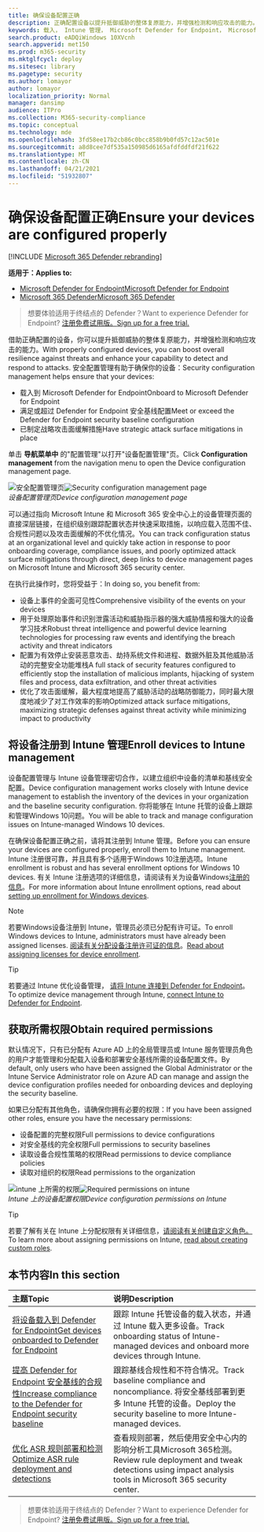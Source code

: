 ```yaml
---
title: 确保设备配置正确
description: 正确配置设备以提升抵御威胁的整体复原能力，并增强检测和响应攻击的能力。
keywords: 载入， Intune 管理， Microsoft Defender for Endpoint， Microsoft Defender， Windows Defender， 攻击面减少， ASR， 安全基线
search.product: eADQiWindows 10XVcnh
search.appverid: met150
ms.prod: m365-security
ms.mktglfcycl: deploy
ms.sitesec: library
ms.pagetype: security
ms.author: lomayor
author: lomayor
localization_priority: Normal
manager: dansimp
audience: ITPro
ms.collection: M365-security-compliance
ms.topic: conceptual
ms.technology: mde
ms.openlocfilehash: 3fd58ee17b2cb86c0bcc858b9b0fd57c12ac501e
ms.sourcegitcommit: a8d8cee7df535a150985d6165afdfddfdf21f622
ms.translationtype: MT
ms.contentlocale: zh-CN
ms.lasthandoff: 04/21/2021
ms.locfileid: "51932807"
---
```

# <a name="ensure-your-devices-are-configured-properly"></a><span data-ttu-id="3e072-104">确保设备配置正确</span><span class="sxs-lookup"><span data-stu-id="3e072-104">Ensure your devices are configured properly</span></span>

[!INCLUDE [Microsoft 365 Defender rebranding](../../includes/microsoft-defender.md)]

<span data-ttu-id="3e072-105">**适用于：**</span><span class="sxs-lookup"><span data-stu-id="3e072-105">**Applies to:**</span></span>
- [<span data-ttu-id="3e072-106">Microsoft Defender for Endpoint</span><span class="sxs-lookup"><span data-stu-id="3e072-106">Microsoft Defender for Endpoint</span></span>](https://go.microsoft.com/fwlink/p/?linkid=2154037)
- [<span data-ttu-id="3e072-107">Microsoft 365 Defender</span><span class="sxs-lookup"><span data-stu-id="3e072-107">Microsoft 365 Defender</span></span>](https://go.microsoft.com/fwlink/?linkid=2118804)

><span data-ttu-id="3e072-108">想要体验适用于终结点的 Defender？</span><span class="sxs-lookup"><span data-stu-id="3e072-108">Want to experience Defender for Endpoint?</span></span> [<span data-ttu-id="3e072-109">注册免费试用版。</span><span class="sxs-lookup"><span data-stu-id="3e072-109">Sign up for a free trial.</span></span>](https://www.microsoft.com/microsoft-365/windows/microsoft-defender-atp?ocid=docs-wdatp-onboardconfigure-abovefoldlink)

<span data-ttu-id="3e072-110">借助正确配置的设备，你可以提升抵御威胁的整体复原能力，并增强检测和响应攻击的能力。</span><span class="sxs-lookup"><span data-stu-id="3e072-110">With properly configured devices, you can boost overall resilience against threats and enhance your capability to detect and respond to attacks.</span></span> <span data-ttu-id="3e072-111">安全配置管理有助于确保你的设备：</span><span class="sxs-lookup"><span data-stu-id="3e072-111">Security configuration management helps ensure that your devices:</span></span>

- <span data-ttu-id="3e072-112">载入到 Microsoft Defender for Endpoint</span><span class="sxs-lookup"><span data-stu-id="3e072-112">Onboard to Microsoft Defender for Endpoint</span></span>
- <span data-ttu-id="3e072-113">满足或超过 Defender for Endpoint 安全基线配置</span><span class="sxs-lookup"><span data-stu-id="3e072-113">Meet or exceed the Defender for Endpoint security baseline configuration</span></span>
- <span data-ttu-id="3e072-114">已制定战略攻击面缓解措施</span><span class="sxs-lookup"><span data-stu-id="3e072-114">Have strategic attack surface mitigations in place</span></span>

<span data-ttu-id="3e072-115">单击 **导航菜单中** 的"配置管理"以打开"设备配置管理"页。</span><span class="sxs-lookup"><span data-stu-id="3e072-115">Click **Configuration management** from the navigation menu to open the Device configuration management page.</span></span>

<span data-ttu-id="3e072-116">![安全配置管理页](images/secconmgmt_main.png)</span><span class="sxs-lookup"><span data-stu-id="3e072-116">![Security configuration management page](images/secconmgmt_main.png)</span></span><br>
<span data-ttu-id="3e072-117">*设备配置管理页*</span><span class="sxs-lookup"><span data-stu-id="3e072-117">*Device configuration management page*</span></span>

<span data-ttu-id="3e072-118">可以通过指向 Microsoft Intune 和 Microsoft 365 安全中心上的设备管理页面的直接深层链接，在组织级别跟踪配置状态并快速采取措施，以响应载入范围不佳、合规性问题以及攻击面缓解的不优化情况。</span><span class="sxs-lookup"><span data-stu-id="3e072-118">You can track configuration status at an organizational level and quickly take action in response to poor onboarding coverage, compliance issues, and poorly optimized attack surface mitigations through direct, deep links to device management pages on Microsoft Intune and Microsoft 365 security center.</span></span>

<span data-ttu-id="3e072-119">在执行此操作时，您将受益于：</span><span class="sxs-lookup"><span data-stu-id="3e072-119">In doing so, you benefit from:</span></span>
- <span data-ttu-id="3e072-120">设备上事件的全面可见性</span><span class="sxs-lookup"><span data-stu-id="3e072-120">Comprehensive visibility of the events on your devices</span></span>
- <span data-ttu-id="3e072-121">用于处理原始事件和识别泄露活动和威胁指示器的强大威胁情报和强大的设备学习技术</span><span class="sxs-lookup"><span data-stu-id="3e072-121">Robust threat intelligence and powerful device learning technologies for processing raw events and identifying the breach activity and threat indicators</span></span>
- <span data-ttu-id="3e072-122">配置为有效停止安装恶意攻击、劫持系统文件和进程、数据外脏及其他威胁活动的完整安全功能堆栈</span><span class="sxs-lookup"><span data-stu-id="3e072-122">A full stack of security features configured to efficiently stop the installation of malicious implants, hijacking of system files and process, data exfiltration, and other threat activities</span></span>
- <span data-ttu-id="3e072-123">优化了攻击面缓解，最大程度地提高了威胁活动的战略防御能力，同时最大限度地减少了对工作效率的影响</span><span class="sxs-lookup"><span data-stu-id="3e072-123">Optimized attack surface mitigations, maximizing strategic defenses against threat activity while minimizing impact to productivity</span></span>

## <a name="enroll-devices-to-intune-management"></a><span data-ttu-id="3e072-124">将设备注册到 Intune 管理</span><span class="sxs-lookup"><span data-stu-id="3e072-124">Enroll devices to Intune management</span></span>

<span data-ttu-id="3e072-125">设备配置管理与 Intune 设备管理密切合作，以建立组织中设备的清单和基线安全配置。</span><span class="sxs-lookup"><span data-stu-id="3e072-125">Device configuration management works closely with Intune device management to establish the inventory of the devices in your organization and the baseline security configuration.</span></span> <span data-ttu-id="3e072-126">你将能够在 Intune 托管的设备上跟踪和管理Windows 10问题。</span><span class="sxs-lookup"><span data-stu-id="3e072-126">You will be able to track and manage configuration issues on Intune-managed Windows 10 devices.</span></span>

<span data-ttu-id="3e072-127">在确保设备配置正确之前，请将其注册到 Intune 管理。</span><span class="sxs-lookup"><span data-stu-id="3e072-127">Before you can ensure your devices are configured properly, enroll them to Intune management.</span></span> <span data-ttu-id="3e072-128">Intune 注册很可靠，并且具有多个适用于Windows 10注册选项。</span><span class="sxs-lookup"><span data-stu-id="3e072-128">Intune enrollment is robust and has several enrollment options for Windows 10 devices.</span></span> <span data-ttu-id="3e072-129">有关 Intune 注册选项的详细信息，请阅读有关为设备Windows[注册的信息](https://docs.microsoft.com/intune/windows-enroll)。</span><span class="sxs-lookup"><span data-stu-id="3e072-129">For more information about Intune enrollment options, read about [setting up enrollment for Windows devices](https://docs.microsoft.com/intune/windows-enroll).</span></span>

>[!NOTE]
><span data-ttu-id="3e072-130">若要Windows设备注册到 Intune，管理员必须已分配有许可证。</span><span class="sxs-lookup"><span data-stu-id="3e072-130">To enroll Windows devices to Intune, administrators must have already been assigned licenses.</span></span> <span data-ttu-id="3e072-131">[阅读有关分配设备注册许可证的信息](https://docs.microsoft.com/intune/licenses-assign)。</span><span class="sxs-lookup"><span data-stu-id="3e072-131">[Read about assigning licenses for device enrollment](https://docs.microsoft.com/intune/licenses-assign).</span></span>

>[!TIP] 
><span data-ttu-id="3e072-132">若要通过 Intune 优化设备管理， [请将 Intune 连接到 Defender for Endpoint](https://docs.microsoft.com/intune/advanced-threat-protection#enable-windows-defender-atp-in-intune)。</span><span class="sxs-lookup"><span data-stu-id="3e072-132">To optimize device management through Intune, [connect Intune to Defender for Endpoint](https://docs.microsoft.com/intune/advanced-threat-protection#enable-windows-defender-atp-in-intune).</span></span>

## <a name="obtain-required-permissions"></a><span data-ttu-id="3e072-133">获取所需权限</span><span class="sxs-lookup"><span data-stu-id="3e072-133">Obtain required permissions</span></span>
<span data-ttu-id="3e072-134">默认情况下，只有已分配有 Azure AD 上的全局管理员或 Intune 服务管理员角色的用户才能管理和分配载入设备和部署安全基线所需的设备配置文件。</span><span class="sxs-lookup"><span data-stu-id="3e072-134">By default, only users who have been assigned the Global Administrator or the Intune Service Administrator role on Azure AD can manage and assign the device configuration profiles needed for onboarding devices and deploying the security baseline.</span></span>

<span data-ttu-id="3e072-135">如果已分配有其他角色，请确保你拥有必要的权限：</span><span class="sxs-lookup"><span data-stu-id="3e072-135">If you have been assigned other roles, ensure you have the necessary permissions:</span></span>

- <span data-ttu-id="3e072-136">设备配置的完整权限</span><span class="sxs-lookup"><span data-stu-id="3e072-136">Full permissions to device configurations</span></span>
- <span data-ttu-id="3e072-137">对安全基线的完全权限</span><span class="sxs-lookup"><span data-stu-id="3e072-137">Full permissions to security baselines</span></span>
- <span data-ttu-id="3e072-138">读取设备合规性策略的权限</span><span class="sxs-lookup"><span data-stu-id="3e072-138">Read permissions to device compliance policies</span></span>
- <span data-ttu-id="3e072-139">读取对组织的权限</span><span class="sxs-lookup"><span data-stu-id="3e072-139">Read permissions to the organization</span></span>

<span data-ttu-id="3e072-140">![intune 上所需的权限](images/secconmgmt_intune_permissions.png)</span><span class="sxs-lookup"><span data-stu-id="3e072-140">![Required permissions on intune](images/secconmgmt_intune_permissions.png)</span></span><br>
<span data-ttu-id="3e072-141">*Intune 上的设备配置权限*</span><span class="sxs-lookup"><span data-stu-id="3e072-141">*Device configuration permissions on Intune*</span></span>

>[!TIP] 
><span data-ttu-id="3e072-142">若要了解有关在 Intune 上分配权限有关详细信息，[请阅读有关创建自定义角色。](https://docs.microsoft.com/intune/create-custom-role#to-create-a-custom-role)</span><span class="sxs-lookup"><span data-stu-id="3e072-142">To learn more about assigning permissions on Intune, [read about creating custom roles](https://docs.microsoft.com/intune/create-custom-role#to-create-a-custom-role).</span></span>

## <a name="in-this-section"></a><span data-ttu-id="3e072-143">本节内容</span><span class="sxs-lookup"><span data-stu-id="3e072-143">In this section</span></span>
<span data-ttu-id="3e072-144">主题</span><span class="sxs-lookup"><span data-stu-id="3e072-144">Topic</span></span> | <span data-ttu-id="3e072-145">说明</span><span class="sxs-lookup"><span data-stu-id="3e072-145">Description</span></span>
:---|:---
[<span data-ttu-id="3e072-146">将设备载入到 Defender for Endpoint</span><span class="sxs-lookup"><span data-stu-id="3e072-146">Get devices onboarded to Defender for Endpoint</span></span>](configure-machines-onboarding.md)| <span data-ttu-id="3e072-147">跟踪 Intune 托管设备的载入状态，并通过 Intune 载入更多设备。</span><span class="sxs-lookup"><span data-stu-id="3e072-147">Track onboarding status of Intune-managed devices and onboard more devices through Intune.</span></span> 
[<span data-ttu-id="3e072-148">提高 Defender for Endpoint 安全基线的合规性</span><span class="sxs-lookup"><span data-stu-id="3e072-148">Increase compliance to the Defender for Endpoint security baseline</span></span>](configure-machines-security-baseline.md) | <span data-ttu-id="3e072-149">跟踪基线合规性和不符合情况。</span><span class="sxs-lookup"><span data-stu-id="3e072-149">Track baseline compliance and noncompliance.</span></span> <span data-ttu-id="3e072-150">将安全基线部署到更多 Intune 托管的设备。</span><span class="sxs-lookup"><span data-stu-id="3e072-150">Deploy the security baseline to more Intune-managed devices.</span></span>
[<span data-ttu-id="3e072-151">优化 ASR 规则部署和检测</span><span class="sxs-lookup"><span data-stu-id="3e072-151">Optimize ASR rule deployment and detections</span></span>](configure-machines-asr.md) | <span data-ttu-id="3e072-152">查看规则部署，然后使用安全中心内的影响分析工具Microsoft 365检测。</span><span class="sxs-lookup"><span data-stu-id="3e072-152">Review rule deployment and tweak detections using impact analysis tools in Microsoft 365 security center.</span></span>

><span data-ttu-id="3e072-153">想要体验适用于终结点的 Defender？</span><span class="sxs-lookup"><span data-stu-id="3e072-153">Want to experience Defender for Endpoint?</span></span> [<span data-ttu-id="3e072-154">注册免费试用版。</span><span class="sxs-lookup"><span data-stu-id="3e072-154">Sign up for a free trial.</span></span>](https://www.microsoft.com/microsoft-365/windows/microsoft-defender-atp?ocid=docs-wdatp-onboardconfigure-belowfoldlink)
